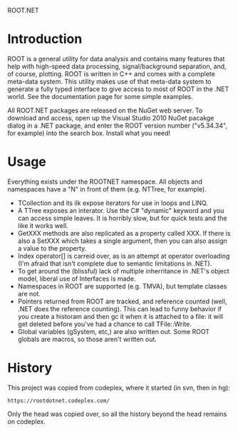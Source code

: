 ROOT.NET

Introduction
============

ROOT is a general utility for data analysis and contains many features that help with high-speed data processing,
signal/background separation, and, of course, plotting. ROOT is written in C++ and comes with a complete meta-data system.
This utility makes use of that meta-data system to generate a fully typed interface to give access to most of ROOT in the .NET world.
See the documentation page for some simple examples.

All ROOT.NET packages are released on the NuGet web server. To download and access, open up the Visual Studio 2010 NuGet pacakge
dialog in a .NET package, and enter the ROOT version number ("v5.34.34", for example) into the search box. Install what you need!

Usage
=====

Everything exists under the ROOTNET namespace. All objects and namespaces have a "N" in front of them (e.g. NTTree, for example).

   - TCollection and its ilk expose iterators for use in loops and LINQ.
   - A TTree exposes an interator. Use the C# "dynamic" keyword and you can access simple leaves. It is horribly slow, but for quick tests and the like it works well.
   - GetXXX methods are also replicated as a property called XXX. If there is also a SetXXX which takes a single argument, then you can also assign a value to the property.
   - Index operator[] is carreid over, as is an attempt at operator overloading (I'm afraid that isn't complete due to semantic limitations in .NET).
   - To get around the (blissful) lack of multiple inherritance in .NET's object model, liberal use of Interfaces is made.
   - Namespaces in ROOT are supported (e.g. TMVA), but template classes are not.
   - Pointers returned from ROOT are tracked, and reference counted (well, .NET does the reference counting). This can lead to funny behavior if you create a historam and then gc it when it is attached to a file: it will get deleted before you've had a chance to call TFile::Write.
   - Global variables (gSystem, etc,) are also written out. Some ROOT globals are macros, so those aren't written out.


History
=======
This project was copied from codeplex, where it started (in svn, then in hg):

	https://rootdotnet.codeplex.com/
	
Only the head was copied over, so all the history beyond the head remains on codeplex.
